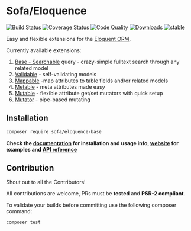 # Sofa/Eloquence

[![Build Status](https://travis-ci.org/jarektkaczyk/eloquence-base.svg)](https://travis-ci.org/jarektkaczyk/eloquence-base) [![Coverage Status](https://coveralls.io/repos/jarektkaczyk/eloquence-base/badge.svg)](https://coveralls.io/r/jarektkaczyk/eloquence-base) [![Code Quality](https://scrutinizer-ci.com/g/jarektkaczyk/eloquence-base/badges/quality-score.png)](https://scrutinizer-ci.com/g/jarektkaczyk/eloquence-base) [![Downloads](https://poser.pugx.org/sofa/eloquence-base/downloads)](https://packagist.org/packages/sofa/eloquence-base) [![stable](https://poser.pugx.org/sofa/eloquence-base/v/stable.svg)](https://packagist.org/packages/sofa/eloquence-base)

Easy and flexible extensions for the [Eloquent ORM](https://laravel.com/docs/eloquent).

Currently available extensions:

1. [Base - Searchable](https://github.com/jarektkaczyk/eloquence-base) query - crazy-simple fulltext search through any related model 
1. [Validable](https://github.com/jarektkaczyk/eloquence-validable) - self-validating models
2. [Mappable](https://github.com/jarektkaczyk/eloquence-mappable) -map attributes to table fields and/or related models
3. [Metable](https://github.com/jarektkaczyk/eloquence-metable) - meta attributes made easy
4. [Mutable](https://github.com/jarektkaczyk/eloquence-mutable) - flexible attribute get/set mutators with quick setup 
5. [Mutator](https://github.com/jarektkaczyk/eloquence-mutable) - pipe-based mutating

## Installation

```bash
composer require sofa/eloquence-base
```

**Check the [documentation](https://github.com/jarektkaczyk/eloquence/wiki) for installation and usage info, [website](http://softonsofa.com/tag/eloquence/) for examples and [API reference](http://jarektkaczyk.github.io/eloquence-api)**

## Contribution

Shout out to all the Contributors!

All contributions are welcome, PRs must be **tested** and **PSR-2 compliant**.

To validate your builds before committing use the following composer command:
```bash
composer test
```
